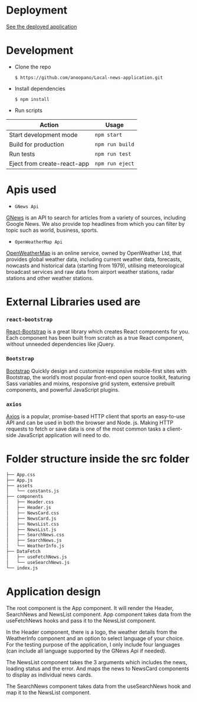 # Deployment

[See the deployed application](https://givemelocalnews.netlify.app//) 



# Development

* Clone the repo

  `$ https://github.com/anoopano/Local-news-application.git`

* Install dependencies

  `$ npm install`

* Run scripts

Action  | Usage
--------|-------
Start development mode |`npm start`
Build for production| `npm run build`
Run tests| `npm run test`
Eject from create-react-app| `npm run eject`


# Apis used 

* `GNews Api`

[GNews](https://gnews.io/) is an API to search for articles from a variety of sources, including Google News. We also provide top headlines from which you can filter by topic such as world, business, sports.

* `OpenWeatherMap Api`

[OpenWeatherMap](https://openweathermap.org/api) is an online service, owned by OpenWeather Ltd, that provides global weather data, including current weather data, forecasts, nowcasts and historical data (starting from 1979), utilising meteorological broadcast services and raw data from airport weather stations, radar stations and other weather stations.



# External Libraries used are

### `react-bootstrap`

[React-Bootstrap](https://react-bootstrap.github.io/) is a great library which creates React components for you. Each component has been built from scratch as a true React component, without unneeded dependencies like jQuery.

### `Bootstrap`

[Bootstrap](https://getbootstrap.com/) Quickly design and customize responsive mobile-first sites with Bootstrap, the world’s most popular front-end open source toolkit, featuring Sass variables and mixins, responsive grid system, extensive prebuilt components, and powerful JavaScript plugins.

### `axios`

[Axios](https://www.npmjs.com/package/axios) is a popular, promise-based HTTP client that sports an easy-to-use API and can be used in both the browser and Node. js. Making HTTP requests to fetch or save data is one of the most common tasks a client-side JavaScript application will need to do.


# Folder structure inside the src folder


```bash
├── App.css
├── App.js
├── assets
│   └── constants.js
├── components
│   ├── Header.css
│   ├── Header.js
│   ├── NewsCard.css
│   ├── NewsCard.js
│   ├── NewsList.css
│   ├── NewsList.js
│   ├── SearchNews.css
│   ├── SearchNews.js
│   └── WeatherInfo.js
├── DataFetch
│   ├── useFetchNews.js
│   └── useSearchNews.js
└── index.js
```

# Application design

The root component is the App component. It will render the Header, SearchNews and NewsList component. App component takes data from the useFetchNews hooks and pass it to the NewsList component.

In the Header component, there is a logo, the weather details from the WeatherInfo component and an option to select language of your choice. For the testing purpose of the application, I only include four languages (can include all language supported by the GNews Api if needed).

The NewsList component takes the 3 arguments which includes the news, loading status and the error. And maps the news to NewsCard components to display as individual news cards.

The SearchNews component takes data from the useSearchNews hook and map it to the NewsList component.
